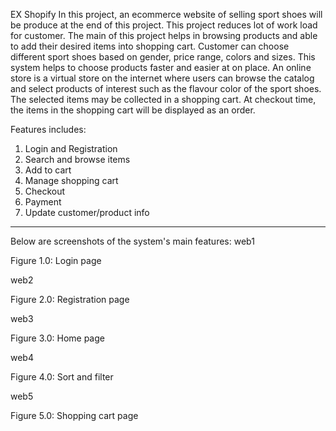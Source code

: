 EX Shopify
In this project, an ecommerce website of selling sport shoes will be produce at the end of this project. This project reduces lot of work load for customer. The main of this project helps in browsing products and able to add their desired items into shopping cart. Customer can choose different sport shoes based on gender, price range, colors and sizes. This system helps to choose products faster and easier at on place. An online store is a virtual store on the internet where users can browse the catalog and select products of interest such as the flavour color of the sport shoes. The selected items may be collected in a shopping cart. At checkout time, the items in the shopping cart will be displayed as an order.

Features includes:
1. Login and Registration
2. Search and browse items
3. Add to cart
4. Manage shopping cart
5. Checkout
6. Payment
7. Update customer/product info
***

Below are screenshots of the system's main features: web1

Figure 1.0: Login page

web2

Figure 2.0: Registration page

web3

Figure 3.0: Home page

web4

Figure 4.0: Sort and filter

web5

Figure 5.0: Shopping cart page
